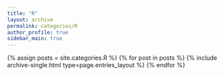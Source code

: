 ```yaml
---
title: "R"
layout: archive
permalink: categories/R
author_profile: true
sidebar_main: true
---
```


{% assign posts = site.categories.R %}
{% for post in posts %} {% include archive-single.html type=page.entries_layout %} {% endfor %}